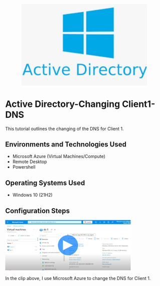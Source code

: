 <p align="center">
  <img src="https://raw.githubusercontent.com/tcpiercy/creating-org-units/main/active%20directory%20snip.png" width="400">
</p>

<h1>Active Directory-Changing Client1-DNS</h1>
This tutorial outlines the changing of the DNS for Client 1.<br />



<h2>Environments and Technologies Used</h2>

- Microsoft Azure (Virtual Machines/Compute)
- Remote Desktop
- Powershell

<h2>Operating Systems Used </h2>

- Windows 10</b> (21H2)



<h2>Configuration Steps</h2>


<a href="https://www.youtube.com/watch?v=MFvpXdGlT-k" target="_blank">
  <img src="https://raw.githubusercontent.com/tcpiercy/creating-org-units/main/active_directory_with_blue_play_button.png" width="400">
</a>
<p>
In the clip above, I use Microsoft Azure to change the DNS for Client 1.
</p>
<br />


